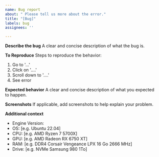 ```yaml
---
name: Bug report
about: " Please tell us more about the error."
title: "[Bug]"
labels: bug
assignees: ''

---
```


**Describe the bug**
A clear and concise description of what the bug is.

**To Reproduce**
Steps to reproduce the behavior:
1. Go to '...'
2. Click on '....'
3. Scroll down to '....'
4. See error

**Expected behavior**
A clear and concise description of what you expected to happen.

**Screenshots**
If applicable, add screenshots to help explain your problem.

**Additional context**
 - Engine Version: 
 - OS: [e.g. Ubuntu 22.04]
 - CPU: [e.g. AMD Ryzen 7 5700X]
 - GPU: [e.g. AMD Radeon RX 6750 XT]
 - RAM: [e.g. DDR4 Corsair Vengeance LPX 16 Go 2666 MHz]
 - Drive: [e.g. NVMe Samsung 980 1To]

